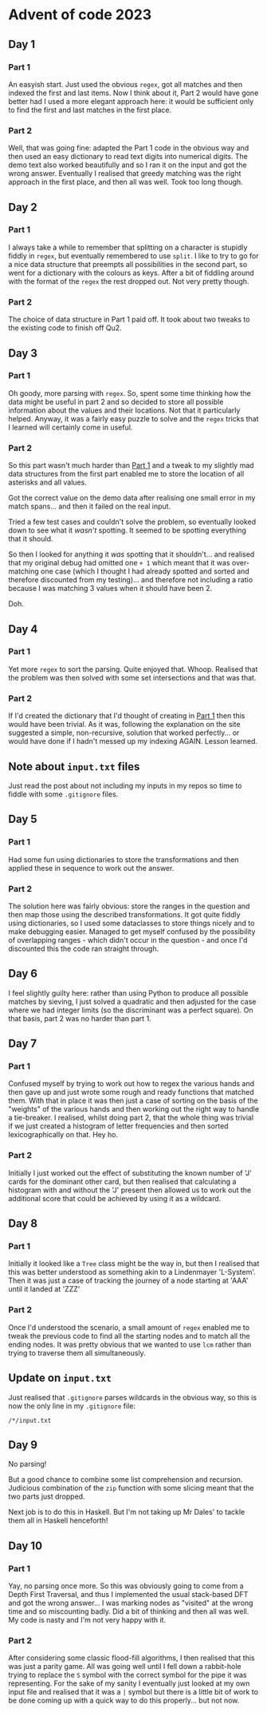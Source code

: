 # Advent of code 2023

## Day 1

### Part 1

An easyish start. Just used the obvious `regex`, got all matches and then indexed the first and last items. Now I think about it, Part 2 would have gone better had I used a more elegant approach here: it would be sufficient only to find the first and last matches in the first place.

### Part 2

Well, that was going fine: adapted the Part 1 code in the obvious way and then used an easy dictionary to read text digits into numerical digits. The demo text also worked beautifully and so I ran it on the input and got the wrong answer. Eventually I realised that greedy matching was the right approach in the first place, and then all was well. Took too long though.

## Day 2

### Part 1

I always take a while to remember that splitting on a character is stupidly fiddly in `regex`, but eventually remembered to use `split`. I like to try to go for a nice data structure that preempts all possibilities in the second part, so went for a dictionary with the colours as keys. After a bit of fiddling around with the format of the `regex` the rest dropped out. Not very pretty though.

### Part 2

The choice of data structure in Part 1 paid off. It took about two tweaks to the existing code to finish off Qu2.

## Day 3

### Part 1

Oh goody, more parsing with `regex`. So, spent some time thinking how the data might be useful in part 2 and so decided to store all possible information about the values and their locations. Not that it particularly helped. Anyway, it was a fairly easy puzzle to solve and the `regex` tricks that I learned will certainly come in useful.

### Part 2

So this part wasn't much harder than [Part 1]() and a tweak to my slightly mad data structures from the first part enabled me to store the location of all asterisks and all values.

Got the correct value on the demo data after realising one small error in my match spans... and then it failed on the real input.

Tried a few test cases and couldn't solve the problem, so eventually looked down to see what it _wasn't_ spotting. It seemed to be spotting everything that it should.

So then I looked for anything it _was_ spotting that it shouldn't... and realised that my original debug had omitted one `+ 1` which meant that it was over-matching one case (which I thought I had already spotted and sorted and therefore discounted from my testing)... and therefore not including a ratio because I was matching 3 values when it should have been 2.

Doh.

## Day 4

### Part 1

Yet more `regex` to sort the parsing. Quite enjoyed that. Whoop. Realised that the problem was then solved with some set intersections and that was that.

### Part 2

If I'd created the dictionary that I'd thought of creating in [Part 1]() then this would have been trivial. As it was, following the explanation on the site suggested a simple, non-recursive, solution that worked perfectly... or would have done if I hadn't messed up my indexing AGAIN. Lesson learned.

## Note about `input.txt` files

Just read the post about not including my inputs in my repos so time to fiddle with some `.gitignore` files.

## Day 5

### Part 1

Had some fun using dictionaries to store the transformations and then applied these in sequence to work out the answer.

### Part 2

The solution here was fairly obvious: store the ranges in the question and then map those using the described transformations. It got quite fiddly using dictionaries, so I used some dataclasses to store things nicely and to make debugging easier. Managed to get myself confused by the possibility of overlapping ranges - which didn't occur in the question - and once I'd discounted this the code ran straight through.

## Day 6

I feel slightly guilty here: rather than using Python to produce all possible matches by sieving, I just solved a quadratic and then adjusted for the case where we had integer limits (so the discriminant was a perfect square). On that basis, part 2 was no harder than part 1.

## Day 7

### Part 1

Confused myself by trying to work out how to regex the various hands and then gave up and just wrote some rough and ready functions that matched them. With that in place it was then just a case of sorting on the basis of the "weights" of the various hands and then working out the right way to handle a tie-breaker. I realised, whilst doing part 2, that the whole thing was trivial if we just created a histogram of letter frequencies and then sorted lexicographically on that. Hey ho.

### Part 2

Initially I just worked out the effect of substituting the known number of 'J' cards for the dominant other card, but then realised that calculating a histogram with and without the 'J' present then allowed us to work out the additional score that could be achieved by using it as a wildcard.

## Day 8

### Part 1

Initially it looked like a `Tree` class might be the way in, but then I realised that this was better understood as something akin to a Lindenmayer 'L-System'. Then it was just a case of tracking the journey of a node starting at 'AAA' until it landed at 'ZZZ'

### Part 2

Once I'd understood the scenario, a small amount of `regex` enabled me to tweak the previous code to find all the starting nodes and to match all the ending nodes. It was pretty obvious that we wanted to use `lcm` rather than trying to traverse them all simultaneously.

## Update on `input.txt`

Just realised that `.gitignore` parses wildcards in the obvious way, so this is now the only line in my `.gitignore` file:

```
/*/input.txt
```

## Day 9

No parsing!

But a good chance to combine some list comprehension and recursion. Judicious combination of the `zip` function with some slicing meant that the two parts just dropped.

Next job is to do this in Haskell. But I'm not taking up Mr Dales' to tackle them all in Haskell henceforth!

## Day 10

### Part 1

Yay, no parsing once more. So this was obviously going to come from a Depth First Traversal, and thus I implemented the usual stack-based DFT and got the wrong answer... I was marking nodes as "visited" at the wrong time and so miscounting badly. Did a bit of thinking and then all was well. My code is nasty and I'm not very happy with it.

### Part 2

After considering some classic flood-fill algorithms, I then realised that this was just a parity game. All was going well until I fell down a rabbit-hole trying to replace the `S` symbol with the correct symbol for the pipe it was representing. For the sake of my sanity I eventually just looked at my own input file and realised that it was a `|` symbol but there is a little bit of work to be done coming up with a quick way to do this properly... but not now.
